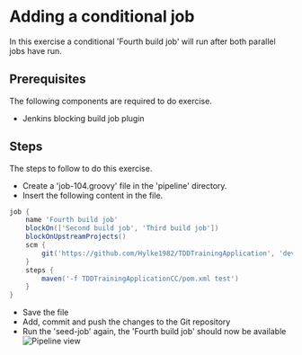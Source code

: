 # Adding a conditional job

In this exercise a conditional 'Fourth build job' will run after both parallel jobs have run.

## Prerequisites

The following components are required to do exercise.

- Jenkins blocking build job plugin

## Steps

The steps to follow to do this exercise.

- Create a 'job-104.groovy' file in the 'pipeline' directory.
- Insert the following content in the file.
```groovy
job {
    name 'Fourth build job'
    blockOn(['Second build job', 'Third build job'])
    blockOnUpstreamProjects()
    scm {
        git('https://github.com/Hylke1982/TDDTrainingApplication', 'devops')
    }
    steps {
        maven('-f TDDTrainingApplicationCC/pom.xml test')
    }
}
```
- Save the file
- Add, commit and push the changes to the Git repository
- Run the 'seed-job' again, the 'Fourth build job' should now be available
![Pipeline view](images/pipeline-view-01)
